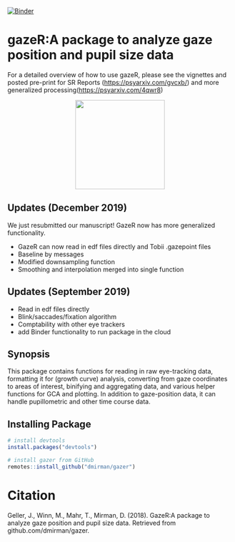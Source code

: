 [![Binder](https://mybinder.org/badge_logo.svg)](https://mybinder.org/v2/gh/dmirman/gazer/master?urlpath=rstudio)


# gazeR:A package to analyze gaze position and pupil size data

For a detailed overview of how to use gazeR, please see the vignettes and posted pre-print for SR Reports (https://psyarxiv.com/gvcxb/) and more generalized processing(https://psyarxiv.com/4qwr8)

<p align="center"><img src="https://user-images.githubusercontent.com/18429968/46034046-472caa80-c0c5-11e8-89c3-ff3f463a1868.jpeg" height="200px" width="200px" />
  
## Updates (December 2019)
  
 We just resubmitted our manuscript! GazeR now has more generalized functionality. 
 
- GazeR can now read in edf files directly and Tobii .gazepoint files
- Baseline by messages
- Modified downsampling function
- Smoothing and interpolation merged into single function

## Updates (September 2019)

- Read in edf files directly 
- Blink/saccades/fixation algorithm 
- Comptability with other eye trackers
- add Binder functionality to run package in the cloud

## Synopsis

This package contains functions for reading in raw eye-tracking data, formatting it for (growth curve) analysis, converting from gaze coordinates to areas of interest, binifying and aggregating data, and various helper functions for GCA and plotting. In addition to gaze-position data, it can handle pupillometric and other time course data.

## Installing Package

``` r
# install devtools
install.packages("devtools")

# install gazer from GitHub
remotes::install_github("dmirman/gazer")
``` 
# Citation
Geller, J., Winn, M., Mahr, T., Mirman, D. (2018). GazeR:A package to analyze gaze position and pupil size data. Retrieved from github.com/dmirman/gazer. 
